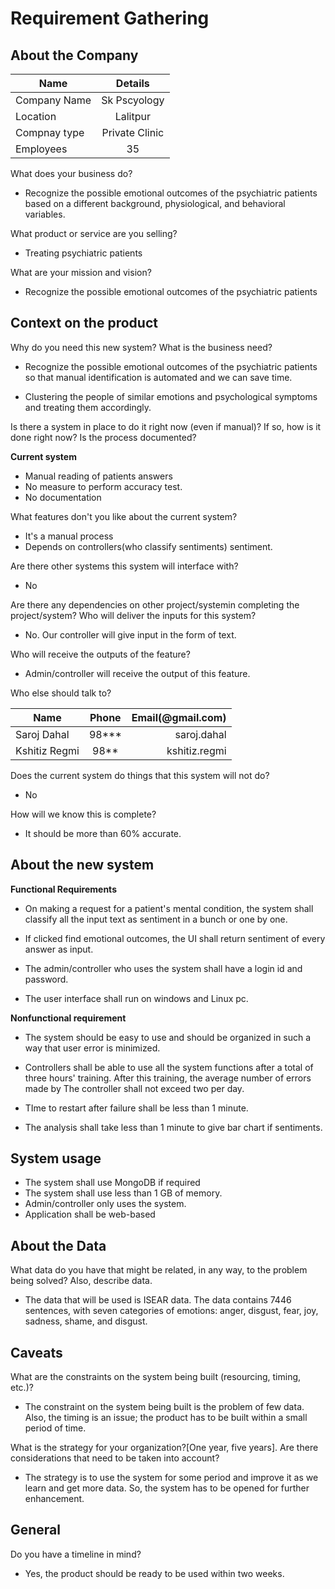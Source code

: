 # __Requirement Gathering__

## About the Company


| Name        | Details           | 
| ------------- |:-------------:|
| Company Name      | Sk Pscyology| 
| Location     |Lalitpur| 
| Compnay type     |Private Clinic| 
| Employees   |35| 



What does your business do?

* Recognize the possible emotional outcomes of the psychiatric patients based on a different background, physiological, and behavioral variables.

What product or service are you selling?

* Treating psychiatric patients 


What are your mission and vision?
* Recognize  the  possible  emotional  outcomes of the psychiatric patients





## Context on the product
Why do you need this new system? What is the business need?

* Recognize the possible emotional outcomes of the psychiatric patients so that manual identification is automated and we can save time.

* Clustering the people of similar emotions and psychological symptoms and treating them accordingly. 

Is there a system in place to do it right now (even if manual)? If so, how is it done right now? Is the process documented? 

__Current system__

* Manual reading of patients answers
* No measure to perform accuracy test.
* No documentation



What features don't you like about the current system?
* It's a manual process
* Depends on controllers(who classify sentiments) sentiment.

Are there other systems this system will interface with?
* No

Are there any dependencies on other project/systemin completing the project/system? Who will deliver the inputs for this system?

* No. Our controller will give input in the form of text. 

Who will receive the outputs of the feature?
* Admin/controller will receive the output of this feature.

Who else should talk to?

| Name        | Phone           | Email(@gmail.com)  |
| ------------- |:-------------:| -----:|
| Saroj Dahal      | 98*** | saroj.dahal |
| Kshitiz Regmi     | 98** | kshitiz.regmi |


Does the current system do things that this system will not do?
* No



How will we know this is complete?
* It should be more than 60% accurate.

## About the new system

__Functional Requirements__

* On making a request for a patient's mental condition, the system shall classify all the input text as sentiment in a bunch or one by one.

* If clicked  find emotional outcomes, the UI shall return sentiment of every answer as input.

* The admin/controller who uses the system shall have a login id and password.

* The user interface shall run on windows and Linux pc.




__Nonfunctional requirement__

* The system should be easy to use  and should be
organized in such a way that user error is minimized.

* Controllers shall be able to use all the system functions after a total of
three hours' training. After this training, the average number of errors made by
The controller shall not exceed two per day.

* TIme to restart after failure shall be less than 1 minute.

* The analysis shall take less than 1 minute to give bar chart if sentiments.



## System usage

* The system shall use MongoDB if required
* The system shall use less than 1 GB of memory.
* Admin/controller only uses the system.
* Application shall be web-based



## **About the Data**

What data do you have that might be related, in any way, to the problem being
solved? Also, describe data.     
  * The data that will be used is ISEAR data. The data contains 7446 sentences, with seven categories of emotions: anger, disgust, fear, joy, sadness, shame, and disgust. 





## **Caveats**

What are the constraints on the system being built (resourcing, timing, etc.)?


  * The constraint on the system being built is the problem of few data. Also, the timing is an issue; the product has to be built within a small period of time.


What is the strategy for your organization?[One year, five years]. Are there considerations that need to be taken into account?      
  * The strategy is to use the system for some period and improve it as we learn and get more data. So, the system has to be opened for further enhancement.



## **General**

Do you have a timeline in mind?        
  * Yes, the product should be ready to be used within two weeks. 


